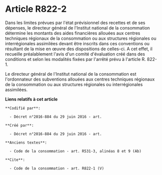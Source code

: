 # Article R822-2

Dans les limites prévues par l'état prévisionnel des recettes et de ses dépenses, le directeur général de l'Institut national
de la consommation détermine les montants des aides financières allouées aux centres techniques régionaux de la consommation
ou aux structures régionales ou interrégionales assimilées devant être inscrits dans ces conventions ou résultant de la mise
en œuvre des dispositions de celles-ci. A cet effet, il recueille préalablement l'avis d'un comité d'évaluation créé dans des
conditions et selon les modalités fixées par l'arrêté prévu à l'article R. 822-1. 

Le directeur général de l'Institut national de la consommation est l'ordonnateur des subventions allouées aux centres
techniques régionaux de la consommation ou aux structures régionales ou interrégionales assimilées.

**Liens relatifs à cet article**

	**Codifié par**:

	  - Décret n°2016-884 du 29 juin 2016 - art.

	**Créé par**:

	  - Décret n°2016-884 du 29 juin 2016 - art.

	**Anciens textes**:

	  - Code de la consommation - art. R531-3, alinéas 8 et 9 (Ab)

	**Cite**:

	  - Code de la consommation - art. R822-1 (V)
